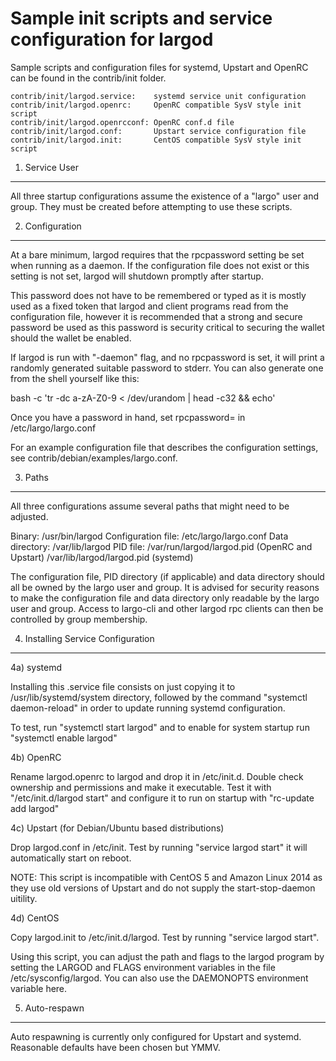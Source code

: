 Sample init scripts and service configuration for largod
==========================================================

Sample scripts and configuration files for systemd, Upstart and OpenRC
can be found in the contrib/init folder.

    contrib/init/largod.service:    systemd service unit configuration
    contrib/init/largod.openrc:     OpenRC compatible SysV style init script
    contrib/init/largod.openrcconf: OpenRC conf.d file
    contrib/init/largod.conf:       Upstart service configuration file
    contrib/init/largod.init:       CentOS compatible SysV style init script

1. Service User
---------------------------------

All three startup configurations assume the existence of a "largo" user
and group.  They must be created before attempting to use these scripts.

2. Configuration
---------------------------------

At a bare minimum, largod requires that the rpcpassword setting be set
when running as a daemon.  If the configuration file does not exist or this
setting is not set, largod will shutdown promptly after startup.

This password does not have to be remembered or typed as it is mostly used
as a fixed token that largod and client programs read from the configuration
file, however it is recommended that a strong and secure password be used
as this password is security critical to securing the wallet should the
wallet be enabled.

If largod is run with "-daemon" flag, and no rpcpassword is set, it will
print a randomly generated suitable password to stderr.  You can also
generate one from the shell yourself like this:

bash -c 'tr -dc a-zA-Z0-9 < /dev/urandom | head -c32 && echo'

Once you have a password in hand, set rpcpassword= in /etc/largo/largo.conf

For an example configuration file that describes the configuration settings,
see contrib/debian/examples/largo.conf.

3. Paths
---------------------------------

All three configurations assume several paths that might need to be adjusted.

Binary:              /usr/bin/largod
Configuration file:  /etc/largo/largo.conf
Data directory:      /var/lib/largod
PID file:            /var/run/largod/largod.pid (OpenRC and Upstart)
                     /var/lib/largod/largod.pid (systemd)

The configuration file, PID directory (if applicable) and data directory
should all be owned by the largo user and group.  It is advised for security
reasons to make the configuration file and data directory only readable by the
largo user and group.  Access to largo-cli and other largod rpc clients
can then be controlled by group membership.

4. Installing Service Configuration
-----------------------------------

4a) systemd

Installing this .service file consists on just copying it to
/usr/lib/systemd/system directory, followed by the command
"systemctl daemon-reload" in order to update running systemd configuration.

To test, run "systemctl start largod" and to enable for system startup run
"systemctl enable largod"

4b) OpenRC

Rename largod.openrc to largod and drop it in /etc/init.d.  Double
check ownership and permissions and make it executable.  Test it with
"/etc/init.d/largod start" and configure it to run on startup with
"rc-update add largod"

4c) Upstart (for Debian/Ubuntu based distributions)

Drop largod.conf in /etc/init.  Test by running "service largod start"
it will automatically start on reboot.

NOTE: This script is incompatible with CentOS 5 and Amazon Linux 2014 as they
use old versions of Upstart and do not supply the start-stop-daemon uitility.

4d) CentOS

Copy largod.init to /etc/init.d/largod. Test by running "service largod start".

Using this script, you can adjust the path and flags to the largod program by
setting the LARGOD and FLAGS environment variables in the file
/etc/sysconfig/largod. You can also use the DAEMONOPTS environment variable here.

5. Auto-respawn
-----------------------------------

Auto respawning is currently only configured for Upstart and systemd.
Reasonable defaults have been chosen but YMMV.
